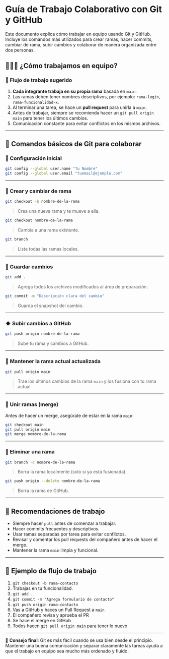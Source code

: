 

# Guía de Trabajo Colaborativo con Git y GitHub

Este documento explica cómo trabajar en equipo usando Git y GitHub. Incluye los comandos más utilizados para crear ramas, hacer commits, cambiar de rama, subir cambios y colaborar de manera organizada entre dos personas.



## 🧑‍🤝‍🧑 ¿Cómo trabajamos en equipo?

### 🔁 Flujo de trabajo sugerido

1. **Cada integrante trabaja en su propia rama** basada en `main`.
2. Las ramas deben tener nombres descriptivos, por ejemplo: `rama-login`, `rama-funcionalidad-x`.
3. Al terminar una tarea, se hace un **pull request** para unirla a `main`.
4. Antes de trabajar, siempre se recomienda hacer un `git pull origin main` para tener los últimos cambios.
5. Comunicación constante para evitar conflictos en los mismos archivos.

---

## 🔧 Comandos básicos de Git para colaborar

### 📌 Configuración inicial

```bash
git config --global user.name "Tu Nombre"
git config --global user.email "tuemail@ejemplo.com"
````

---

### 🔀 Crear y cambiar de rama

```bash
git checkout -b nombre-de-la-rama
```

> Crea una nueva rama y te mueve a ella.

```bash
git checkout nombre-de-la-rama
```

> Cambia a una rama existente.

```bash
git branch
```

> Lista todas las ramas locales.

---

### 💾 Guardar cambios

```bash
git add .
```

> Agrega todos los archivos modificados al área de preparación.

```bash
git commit -m "Descripción clara del cambio"
```

> Guarda el snapshot del cambio.

---

### ⬆️ Subir cambios a GitHub

```bash
git push origin nombre-de-la-rama
```

> Sube tu rama y cambios a GitHub.

---

### 🔄 Mantener la rama actual actualizada

```bash
git pull origin main
```

> Trae los últimos cambios de la rama `main` y los fusiona con tu rama actual.

---

### 🔁 Unir ramas (merge)

Antes de hacer un merge, asegúrate de estar en la rama `main`:

```bash
git checkout main
git pull origin main
git merge nombre-de-la-rama
```

---

### 🧽 Eliminar una rama

```bash
git branch -d nombre-de-la-rama
```

> Borra la rama localmente (solo si ya está fusionada).

```bash
git push origin --delete nombre-de-la-rama
```

> Borra la rama de GitHub.

---

## 🔄 Recomendaciones de trabajo

* Siempre hacer `pull` antes de comenzar a trabajar.
* Hacer commits frecuentes y descriptivos.
* Usar ramas separadas por tarea para evitar conflictos.
* Revisar y comentar los pull requests del compañero antes de hacer el merge.
* Mantener la rama `main` limpia y funcional.

---

## 📘 Ejemplo de flujo de trabajo

1. `git checkout -b rama-contacto`
2. Trabajas en tu funcionalidad.
3. `git add .`
4. `git commit -m "Agrega formulario de contacto"`
5. `git push origin rama-contacto`
6. Vas a GitHub y haces un Pull Request a `main`
7. El compañero revisa y aprueba el PR
8. Se hace el merge en GitHub
9. Todos hacen `git pull origin main` para tener lo nuevo

---

📌 **Consejo final**: Git es más fácil cuando se usa bien desde el principio. Mantener una buena comunicación y separar claramente las tareas ayuda a que el trabajo en equipo sea mucho más ordenado y fluido.
